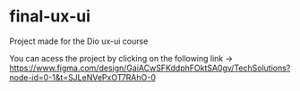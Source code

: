 # final-ux-ui
Project made for the Dio ux-ui course

You can acess the project by clicking on the following link -> https://www.figma.com/design/GaiACwSFKddphFOktSA0gv/TechSolutions?node-id=0-1&t=SJLeNVePxOT7RAhO-0
